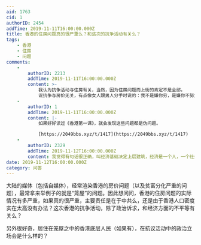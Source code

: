```yaml
---
aid: 1763
cid: 1
authorID: 2454
addTime: 2019-11-11T16:00:00.000Z
title: 香港的住房问题真的很严重么？和这次的抗争活动有关么？
tags:
    - 香港
    - 住房
    - 问题
comments:
    -
        authorID: 2213
        addTime: 2019-11-11T16:00:00.000Z
        content: >-
            我认为抗争活动与住房有关，当然，因为住房问题而上街的肯定不是全部。
            说抗争与房价无关，有点像女人跟男人分手时说的：我不是嫌你穷，是嫌你不努力/没有能力。似乎一旦把抗争与房价扯上关系，就显得拜金，显得Low了。
    -
        authorID: 1
        addTime: 2019-11-11T16:00:00.000Z
        content: |-
            如果好好读过《香港第一课》，就会发现这些问题都是伪问题。

            [https://2049bbs.xyz/t/1417](https://2049bbs.xyz/t/1417)
    -
        authorID: 2329
        addTime: 2019-11-12T16:00:00.000Z
        content: 我觉得有句话很正确，叫经济基础决定上层建筑，经济是一个人，一个社会发展的根本，如果一个地方的经济出现了某种问题，肯定会有其他的连锁反应。
date: 2019-11-12T16:00:00.000Z
category: 问答
---
```


大陆的媒体（包括自媒体），经常渲染香港的房价问题（以及贫富分化严重的问题），最常拿来举例子的就是“笼屋”的问题。因此想问问，香港的住房问题的实际情况有多严重，如果真的很严重，主要责任是在于中共么，还是由于香港人口密度实在太高没有办法？这次香港的抗争活动，除了政治诉求，和经济方面的不平等有关么？

另外很好奇，居住在笼屋之中的香港底层人民（如果有），在抗议活动中的政治立场会是什么样的？
